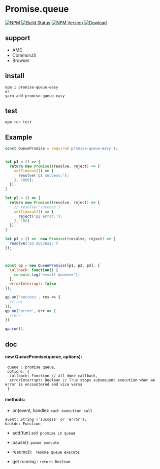# Promise.queue
[![NPM](https://nodei.co/npm/promise-queue-easy.png)](https://nodei.co/npm/promise-queue-easy/)
[![Build Status](https://travis-ci.org/kokokele/promise.queue.svg?branch=master)](https://travis-ci.org/kokokele/promise.queue.svg?branch=master)
[![NPM Version](https://img.shields.io/npm/v/promise-queue-easy.svg?style=flat)](https://img.shields.io/npm/v/promise-queue-easy.svg?style=flat)
[![Dowload](https://img.shields.io/npm/dm/promise-queue-easy.svg)](https://npmcharts.com/compare/promise-queue-easy?minimal=true&interval=30)

## support
- AMD
- CommonJS
- Browser

## install
```
npm i promise-queue-easy
or
yarn add promise-queue-easy
```

## test
```
npm run test
```

## Example

```js
const QueuePromise = require('promise-queue-easy');


let p1 = () => {
  return new Promise((resolve, reject) => {
    setTimeout(() => {
      resolve('p1 success;');
    }, 1000);
  });
}

let p2 = () => {
  return new Promise((resolve, reject) => {
    // resolve('success')
    setTimeout(() => {
      reject('p2 error;');
    }, 100)
  });
}

let p3 = () =>  new Promise((resolve, reject) => {
  resolve('p3 success;')
});



const qp = new QueuePromise([p1, p2, p3], {
  callback: function() {
    console.log('===all done===');
  },
  errorInterrupt: false
});

qp.on('success', res => {
  // res
});
qp.on('error', err => {
  //err
})

qp.run();
```

## doc

####  new QueuePromise(queue, options):
```
 queue : promise queue,
 options: {
  callback: Function // all done callback,
  errorInterrupt: Boolean // True stops subsequent execution when an error is encountered and vice versa
 }
```

#### methods:

- on(event, handle): `each execution call`

```
event: String ('success' or 'error');
hanlde: Function
```

- add(fun) 
`add promise in queue`

- pause():
`pasue execute`

- resume():
` resume queue execute`

- get running :
 `return Boolean `





